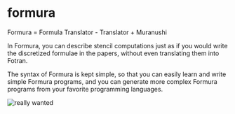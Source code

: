 formura
=======


Formura = Formula Translator - Translator + Muranushi

In Formura, you can describe stencil computations just as if you would write the discretized formulae in the papers, without even translating them into Fotran.

The syntax of Formura is kept simple, so that you can easily learn and write simple Formura programs, and you can generate more complex Formura programs from your favorite programming languages.


![really wanted](http://www.projectcartoon.com/cells/cell_13.jpg)
